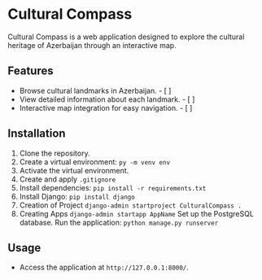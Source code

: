 # Cultural Compass

Cultural Compass is a web application designed to explore the cultural heritage of Azerbaijan through an interactive map.

## Features
- Browse cultural landmarks in Azerbaijan. - [ ]
- View detailed information about each landmark. - [ ]
- Interactive map integration for easy navigation. - [ ]

## Installation
1. Clone the repository.
2. Create a virtual environment: `py -m venv env`
3. Activate the virtual environment.
4. Create and apply `.gitignore`
5. Install dependencies: `pip install -r requirements.txt`
6. Install Django: `pip install django`
7. Creation of Project `django-admin startproject CulturalCompass .`
8. Creating Apps `django-admin startapp AppName`
Set up the PostgreSQL database.
Run the application: `python manage.py runserver`

## Usage
- Access the application at `http://127.0.0.1:8000/`.